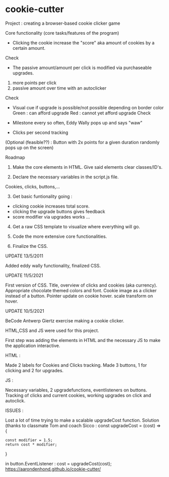 # cookie-cutter



Project : creating a browser-based cookie clicker game


Core functionality (core tasks/features of the program) 

- Clicking the cookie increase the "score" aka amount of cookies by a certain amount. 

Check

- The passive amount/amount per click is modified via purchaseable upgrades.
1. more points per click
2. passive amount over time with an autoclicker   

Check                   

- Visual cue if upgrade is possible/not possible depending on border color 
Green : can afford upgrade
Red : cannot yet afford upgrade
Check

- Milestone every so often, Eddy Wally pops up and says "waw"

- Clicks per second tracking

(Optional (feasible??) : Button with 2x points for a given duration randomly pops up on the screen)

Roadmap 

1) Make the core elements in HTML. Give said elements clear classes/ID's.

2) Declare the necessary variables in the script.js file.

Cookies, clicks, buttons,...

3) Get basic funtionality going :
 - clicking cookie increases total score.
- clicking the upgrade buttons gives feedback
- score modifier via upgrades works
…

4) Get a raw CSS template to visualize where everything will go.

5) Code the more extensive core functionalities.

6) Finalize the CSS.



UPDATE 13/5/2011

Added eddy wally functionality,
finalized CSS.

UPDATE 11/5/2021

First version of CSS. Title, overview of clicks and cookies (aka currency).
Appropriate chocolate themed colors and font. Cookie image as a clicker instead of a button.
Pointer update on cookie hover.
scale transform on hover.

UPDATE 10/5/2021

BeCode Antwerp Giertz exercise making a cookie clicker.

HTML,CSS and JS were used for this project.

First step was adding the elements in HTML and the necessary JS to make the application interactive.

HTML : 

Made 2 labels for Cookies and Clicks tracking.
Made 3 buttons, 1 for clicking and 2 for upgrades.

JS : 

Necessary variables, 2 upgradefunctions, eventlisteners on buttons.
Tracking of clicks and current cookies, working upgrades on click and autoclick.

ISSUES :

Lost a lot of time trying to make a scalable upgradeCost function. Solution (thanks to classmate Tom and 
coach Sicco : 
const upgradeCost = (cost) => {

    const modifier = 1.5; 
    return cost * modifier;
}

in button.EventListener :
cost = upgradeCost(cost);
https://aarondenhond.github.io/cookie-cutter/

